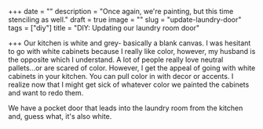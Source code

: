 +++
date = ""
description = "Once again, we're painting, but this time stenciling as well."
draft = true
image = ""
slug = "update-laundry-door"
tags = ["diy"]
title = "DIY: Updating our laundry room door"

+++
Our kitchen is white and grey- basically a blank canvas. I was hesitant to go with white cabinets because I really like color, however, my husband is the opposite which I understand. A lot of people really love neutral pallets...or are scared of color. However, I get the appeal of going with white cabinets in your kitchen. You can pull color in with decor or accents. I realize now that I might get sick of whatever color we painted the cabinets and want to redo them.

We have a pocket door that leads into the laundry room from the kitchen and, guess what, it's also white.